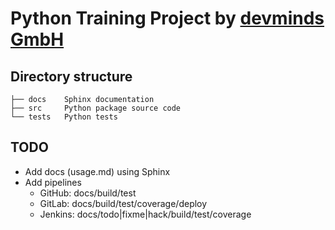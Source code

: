 # Python Training Project by [devminds GmbH](https://devminds.ch)

## Directory structure

```
├── docs    Sphinx documentation
├── src     Python package source code
└── tests   Python tests
```

## TODO

* Add docs (usage.md) using Sphinx
* Add pipelines
  * GitHub: docs/build/test
  * GitLab: docs/build/test/coverage/deploy
  * Jenkins: docs/todo|fixme|hack/build/test/coverage
